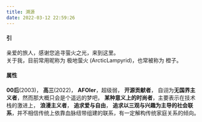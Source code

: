 ```yaml
---
title: 溯源
date: 2022-03-12 22:59:26
---
```

#### 引
亲爱的旅人，感谢您追寻萤火之光，来到这里。  
关于我，目前常用昵称为 极地萤火 (ArcticLampyrid)，也常被称为 橙子。
#### 属性
**00后**(2003)，
**高三**(2022)，
**AFOIer**，超级弱，
**开源贡献者**，
自诩为**无国界主义者**，然而那大概只会是个遥远的梦吧，
**某种意义上的时尚者**，主要表示在技术栈的激进上，
**浪漫主义者**，
**追求爱与自由**，
**追求以三观与兴趣为主导的社会联系**，并不相信传统上依靠血脉纽带组建的联系，有一定解构传统家庭关系的倾向。